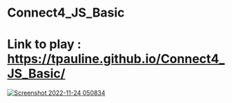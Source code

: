 # Connect4_JS_Basic

# Link to play : https://tpauline.github.io/Connect4_JS_Basic/


[![Screenshot 2022-11-24 050834](https://user-images.githubusercontent.com/73195686/203757267-d0b38353-13c5-44c1-b073-88ace410ba9f.png)](https://youtu.be/N5YVfwkRt6c)



